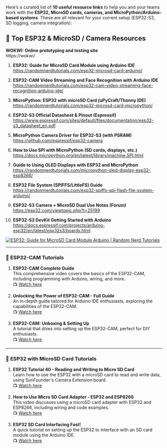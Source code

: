 Here’s a curated list of **10 useful resource links** to help you and your teams work with the **ESP32, MicroSD cards, cameras, and MicroPython/Arduino-based systems**. These are all relevant for your current setup (ESP32-S3, SD logging, camera integration):


## 🔗 **Top ESP32 & MicroSD / Camera Resources**

**WOKWI: Online prototyping and testing site**  
   https://wokwi/  

1. **ESP32: Guide for MicroSD Card Module using Arduino IDE**  
   https://randomnerdtutorials.com/esp32-microsd-card-arduino/  

2. **ESP32-CAM Video Streaming and Face Recognition with Arduino IDE**  
   https://randomnerdtutorials.com/esp32-cam-video-streaming-face-recognition-arduino-ide/  

3. **MicroPython: ESP32 with microSD Card (uPyCraft/Thonny IDE)**  
   https://randomnerdtutorials.com/esp32-microsd-card-micropython/  

4. **ESP32-S3 Official Datasheet & Pinout (Espressif)**  
   https://www.espressif.com/sites/default/files/documentation/esp32-s3_datasheet_en.pdf  

5. **MicroPython Camera Driver for ESP32-S3 (with PSRAM)**  
   https://github.com/espressif/esp32-camera  

6. **How to Use SPI with MicroPython (SD cards, displays, etc.)**  
   https://docs.micropython.org/en/latest/library/machine.SPI.html  

7. **Guide to Using OLED Displays with ESP32 and MicroPython**  
   https://randomnerdtutorials.com/micropython-oled-display-esp32-esp8266/  

8. **ESP32 File System (SPIFFS/LittleFS) Guide**  
   https://randomnerdtutorials.com/esp32-spiffs-spi-flash-file-system-arduino/  

9. **ESP32-S3 Camera + MicroSD Dual Use Notes (Forum)**  
   https://esp32.com/viewtopic.php?t=25199  

10. **ESP32-S3 DevKit Getting Started with Arduino**  
   https://docs.espressif.com/projects/arduino-esp32/en/latest/esp32s3/boards.html

[![ESP32: Guide for MicroSD Card Module Arduino | Random Nerd Tutorials](https://tse2.mm.bing.net/th?id=OIP.QFz_FkXjz3aDpWE8cdTxpgHaH-&pid=Api)](https://randomnerdtutorials.com/esp32-microsd-card-arduino/)

---

### 🎥 **ESP32-CAM Tutorials**

1. **ESP32-CAM Complete Guide**  
   This comprehensive video covers the basics of the ESP32-CAM, including programming with Arduino, wiring, and more.  
   📺 [Watch here](https://www.youtube.com/watch?v=hSr557hppwY)

2. **Unlocking the Power of ESP32-CAM - Full Guide**  
   An in-depth guide tailored for Arduino IDE enthusiasts, exploring the capabilities of the ESP32-CAM.  
   📺 [Watch here](https://www.youtube.com/watch?v=R_GY0zbM1bM)

3. **ESP32-CAM: Unboxing & Setting Up**  
   A tutorial that dives into setting up the ESP32-CAM, perfect for DIY enthusiasts.  
   📺 [Watch here](https://www.youtube.com/watch?v=O3q-6ga4zlA)

---

### 💾 **ESP32 with MicroSD Card Tutorials**

1. **ESP32 Tutorial 40 - Reading and Writing to Micro SD Card**  
   Learn how to use the ESP32 with a microSD card to read and write data, using SunFounder's Camera Extension board.  
   📺 [Watch here](https://www.youtube.com/watch?v=IoK1KvO2EwI)

2. **How to Use Micro SD Card Adapter - ESP32 and ESP8266**  
   This video discusses using a microSD card adapter with ESP32 and ESP8266, including wiring and code examples.  
   📺 [Watch here](https://www.youtube.com/watch?v=ZJEM-ASi280)

3. **ESP32 SD Card Interfacing Fast!**  
   A quick tutorial on setting up the ESP32 to interface with an SD card module using the Arduino IDE.  
   📺 [Watch here](https://www.youtube.com/watch?v=e1xOgZsnAuw)


